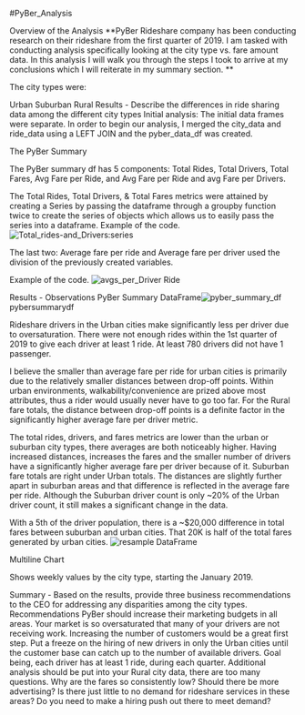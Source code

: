 #PyBer_Analysis

Overview of the Analysis
**PyBer Rideshare company has been conducting research on their rideshare from the first quarter of 2019. I am tasked with conducting analysis specifically looking at the city type vs. fare amount data. In this analysis I will walk you through the steps I took to arrive at my conclusions which I will reiterate in my summary section. **

The city types were:

Urban
Suburban
Rural
Results - Describe the differences in ride sharing data among the different city types
Initial analysis:
The initial data frames were separate. In order to begin our analysis, I merged the city_data and ride_data using a LEFT JOIN and the pyber_data_df was created.

The PyBer Summary

The PyBer summary df has 5 components: Total Rides, Total Drivers, Total Fares, Avg Fare per Ride, and Avg Fare per Ride and avg Fare per Drivers.

The Total Rides, Total Drivers, & Total Fares metrics were attained by creating a Series by passing the dataframe through a groupby function twice to create the series of objects which allows us to easily pass the series into a dataframe. Example of the code. ![Total_rides-and_Drivers:series](https://user-images.githubusercontent.com/74233163/105680874-fbb58180-5eb5-11eb-9be6-b4c4b0975d9f.png)

The last two: Average fare per ride and Average fare per driver used the division of the previously created variables.

Example of the code.   ![avgs_per_Driver Ride](https://user-images.githubusercontent.com/74233163/105681015-299ac600-5eb6-11eb-9643-d7d3736ecb7b.png)

Results - Observations
PyBer Summary DataFrame![pyber_summary_df](https://user-images.githubusercontent.com/74233163/105681016-2a335c80-5eb6-11eb-9007-6b74bf2bc956.png)
pybersummarydf

Rideshare drivers in the Urban cities make significantly less per driver due to oversaturation. There were not enough rides within the 1st quarter of 2019 to give each driver at least 1 ride. At least 780 drivers did not have 1 passenger.

I believe the smaller than average fare per ride for urban cities is primarily due to the relatively smaller distances between drop-off points. Within urban environments, walkability/convenience are prized above most attributes, thus a rider would usually never have to go too far.
For the Rural fare totals, the distance between drop-off points is a definite factor in the significantly higher average fare per driver metric.

The total rides, drivers, and fares metrics are lower than the urban or suburban city types, there averages are both noticeably higher.
Having increased distances, increases the fares and the smaller number of drivers have a significantly higher average fare per driver because of it.
Suburban fare totals are right under Urban totals. The distances are slightly further apart in suburban areas and that difference is reflected in the average fare per ride. Although the Suburban driver count is only ~20% of the Urban driver count, it still makes a significant change in the data.

With a 5th of the driver population, there is a ~$20,000 difference in total fares between suburban and urban cities. That 20K is half of the total fares generated by urban cities.
![resample DataFrame](https://user-images.githubusercontent.com/74233163/105681018-2acbf300-5eb6-11eb-9f8c-f177fab77448.png)

Multiline Chart

Shows weekly values by the city type, starting the January 2019.

Summary - Based on the results, provide three business recommendations to the CEO for addressing any disparities among the city types.
Recommendations
PyBer should increase their marketing budgets  in all areas. Your market is so oversaturated that many of your drivers are not receiving work. Increasing the number of customers would be a great first step.
Put a freeze on the hiring of new drivers in only the Urban cities until the customer base can catch up to the number of available drivers. Goal being, each driver has at least 1 ride, during each quarter.
Additional analysis should be put into your Rural city data, there are too many questions. Why are the fares so consistently low? Should there be more advertising? Is there just little to no demand for rideshare services in these areas? Do you need to make a hiring push out there to meet demand?
